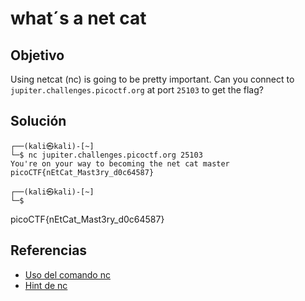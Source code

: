 # what´s a net cat 
## Objetivo  
Using netcat (nc) is going to be pretty important. Can you connect to `jupiter.challenges.picoctf.org` at port `25103` to get the flag?
## Solución  
```shell
┌──(kali㉿kali)-[~]
└─$ nc jupiter.challenges.picoctf.org 25103
You're on your way to becoming the net cat master
picoCTF{nEtCat_Mast3ry_d0c64587}

┌──(kali㉿kali)-[~]
└─$
```
picoCTF{nEtCat_Mast3ry_d0c64587}

## Referencias
- [Uso del comando nc](https://www.neoguias.com/comando-nc/·Opciones_del_comando_nc)
- [Hint de nc](https://linux.die.net/man/1/nc)
